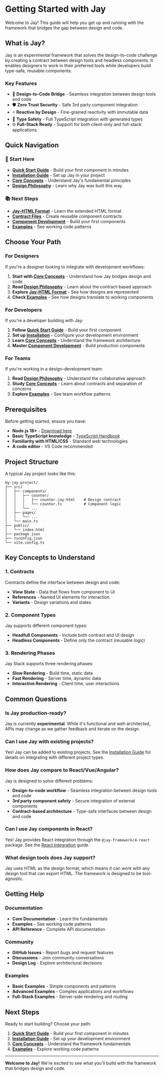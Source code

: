 # Getting Started with Jay

Welcome to Jay! This guide will help you get up and running with the framework that bridges the gap between design and code.

## What is Jay?

Jay is an experimental framework that solves the design-to-code challenge by creating a contract between design tools and headless components. It enables designers to work in their preferred tools while developers build type-safe, reusable components.

### Key Features

- 🔗 **Design-to-Code Bridge** - Seamless integration between design tools and code
- 🛡️ **Zero Trust Security** - Safe 3rd party component integration
- ⚡ **Reactive by Design** - Fine-grained reactivity with immutable data
- 🔧 **Type Safety** - Full TypeScript integration with generated types
- 🌐 **Full-Stack Ready** - Support for both client-only and full-stack applications

## Quick Navigation

### 🚀 Start Here

- **[Quick Start Guide](./quick-start.md)** - Build your first component in minutes
- **[Installation Guide](./installation.md)** - Set up Jay in your project
- **[Core Concepts](./core-concepts.md)** - Understand Jay's fundamental principles
- **[Design Philosophy](./design-philosophy.md)** - Learn why Jay was built this way

### 📚 Next Steps

- **[Jay-HTML Format](../core/jay-html.md)** - Learn the extended HTML format
- **[Contract Files](../core/contract-files.md)** - Create reusable component contracts
- **[Component Development](../core/components.md)** - Build your first components
- **[Examples](../examples/basic.md)** - See working code patterns

## Choose Your Path

### For Designers

If you're a designer looking to integrate with development workflows:

1. **Start with [Core Concepts](./core-concepts.md)** - Understand how Jay bridges design and code
2. **Read [Design Philosophy](./design-philosophy.md)** - Learn about the contract-based approach
3. **Explore [Jay-HTML Format](../core/jay-html.md)** - See how designs are represented
4. **Check [Examples](../examples/basic.md)** - See how designs translate to working components

### For Developers

If you're a developer building with Jay:

1. **Follow [Quick Start Guide](./quick-start.md)** - Build your first component
2. **Set up [Installation](./installation.md)** - Configure your development environment
3. **Learn [Core Concepts](./core-concepts.md)** - Understand the framework architecture
4. **Master [Component Development](../core/components.md)** - Build production components

### For Teams

If you're working in a design-development team:

1. **Read [Design Philosophy](./design-philosophy.md)** - Understand the collaborative approach
2. **Study [Core Concepts](./core-concepts.md)** - Learn about contracts and separation of concerns
4. **Explore [Examples](../examples/basic.md)** - See team workflow patterns

## Prerequisites

Before getting started, ensure you have:

- **Node.js 18+** - [Download here](https://nodejs.org/)
- **Basic TypeScript knowledge** - [TypeScript Handbook](https://www.typescriptlang.org/docs/)
- **Familiarity with HTML/CSS** - Standard web technologies
- **A code editor** - VS Code recommended

## Project Structure

A typical Jay project looks like this:

```
my-jay-project/
├── src/
│   ├── components/
│   │   ├── counter/
│   │   │   ├── counter.jay-html    # Design contract
│   │   │   └── counter.ts          # Component logic
│   │   └── ...
│   ├── pages/
│   │   └── ...
│   └── main.ts
├── public/
│   └── index.html
├── package.json
├── tsconfig.json
└── vite.config.ts
```

## Key Concepts to Understand

### 1. Contracts

Contracts define the interface between design and code:

- **View State** - Data that flows from component to UI
- **References** - Named UI elements for interaction
- **Variants** - Design variations and states

### 2. Component Types

Jay supports different component types:

- **Headfull Components** - Include both contract and UI design
- **Headless Components** - Define only the contract (reusable logic)

### 3. Rendering Phases

Jay Stack supports three rendering phases:

- **Slow Rendering** - Build time, static data
- **Fast Rendering** - Server time, dynamic data
- **Interactive Rendering** - Client time, user interactions

## Common Questions

### Is Jay production-ready?

Jay is currently **experimental**. While it's functional and well-architected, APIs may change as we gather feedback and iterate on the design.

### Can I use Jay with existing projects?

Yes! Jay can be added to existing projects. See the [Installation Guide](./installation.md) for details on integrating with different project types.

### How does Jay compare to React/Vue/Angular?

Jay is designed to solve different problems:

- **Design-to-code workflow** - Seamless integration between design tools and code
- **3rd party component safety** - Secure integration of external components
- **Contract-based architecture** - Type-safe interfaces between design and code

### Can I use Jay components in React?

Yes! Jay provides React integration through the `@jay-framework/4-react` package. See the [React Integration](../integration/react.md) guide.

### What design tools does Jay support?

Jay uses HTML as the design format, which means it can work with any design tool that can export HTML. The framework is designed to be tool-agnostic.

## Getting Help

### Documentation

- **Core Documentation** - Learn the fundamentals
- **Examples** - See working code patterns
- **API Reference** - Complete API documentation

### Community

- **GitHub Issues** - Report bugs and request features
- **Discussions** - Join community conversations
- **Design Log** - Explore architectural decisions

### Examples

- **Basic Examples** - Simple components and patterns
- **Advanced Examples** - Complex applications and workflows
- **Full-Stack Examples** - Server-side rendering and routing

## Next Steps

Ready to start building? Choose your path:

1. **[Quick Start Guide](./quick-start.md)** - Build your first component in minutes
2. **[Installation Guide](./installation.md)** - Set up your development environment
3. **[Core Concepts](./core-concepts.md)** - Understand the framework fundamentals
4. **[Examples](../examples/basic.md)** - Explore working code patterns

---

**Welcome to Jay!** We're excited to see what you'll build with the framework that bridges design and code.
